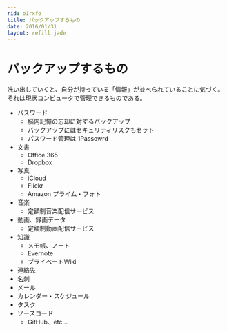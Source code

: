 ```yaml
---
rid: o1rxfo
title: バックアップするもの
date: 2016/01/31
layout: refill.jade
---
```


# バックアップするもの

洗い出していくと、自分が持っている「情報」が並べられていることに気づく。
それは現状コンピュータで管理できるものである。

- パスワード
  - 脳内記憶の忘却に対するバックアップ
  - バックアップにはセキュリティリスクもセット
  - パスワード管理は 1Passowrd
- 文書
  - Office 365
  - Dropbox
- 写真
  - iCloud
  - Flickr
  - Amazon プライム・フォト
- 音楽
  - 定額制音楽配信サービス
- 動画、録画データ
  - 定額制動画配信サービス
- 知識
  - メモ帳、ノート
  - Evernote
  - プライベートWiki
- 連絡先
- 名刺
- メール
- カレンダー・スケジュール
- タスク
- ソースコード
  - GitHub、etc…
